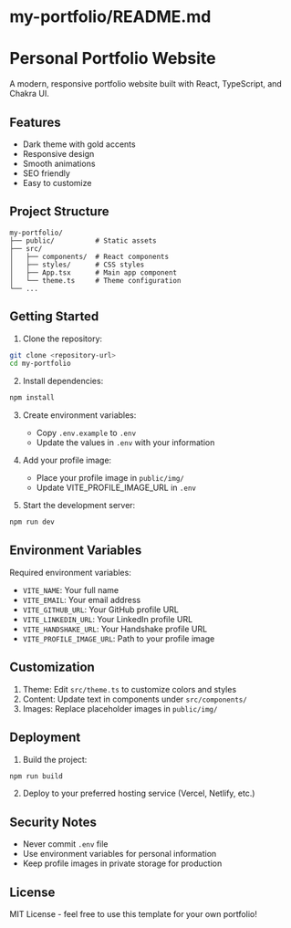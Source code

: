 # my-portfolio/README.md

# Personal Portfolio Website

A modern, responsive portfolio website built with React, TypeScript, and Chakra UI.

## Features

- Dark theme with gold accents
- Responsive design
- Smooth animations
- SEO friendly
- Easy to customize

## Project Structure

```
my-portfolio/
├── public/          # Static assets
├── src/
│   ├── components/  # React components
│   ├── styles/      # CSS styles
│   ├── App.tsx      # Main app component
│   └── theme.ts     # Theme configuration
└── ...
```

## Getting Started

1. Clone the repository:

```bash
git clone <repository-url>
cd my-portfolio
```

2. Install dependencies:

```bash
npm install
```

3. Create environment variables:

   - Copy `.env.example` to `.env`
   - Update the values in `.env` with your information

4. Add your profile image:

   - Place your profile image in `public/img/`
   - Update VITE_PROFILE_IMAGE_URL in `.env`

5. Start the development server:

```bash
npm run dev
```

## Environment Variables

Required environment variables:

- `VITE_NAME`: Your full name
- `VITE_EMAIL`: Your email address
- `VITE_GITHUB_URL`: Your GitHub profile URL
- `VITE_LINKEDIN_URL`: Your LinkedIn profile URL
- `VITE_HANDSHAKE_URL`: Your Handshake profile URL
- `VITE_PROFILE_IMAGE_URL`: Path to your profile image

## Customization

1. Theme: Edit `src/theme.ts` to customize colors and styles
2. Content: Update text in components under `src/components/`
3. Images: Replace placeholder images in `public/img/`

## Deployment

1. Build the project:

```bash
npm run build
```

2. Deploy to your preferred hosting service (Vercel, Netlify, etc.)

## Security Notes

- Never commit `.env` file
- Use environment variables for personal information
- Keep profile images in private storage for production

## License

MIT License - feel free to use this template for your own portfolio!
